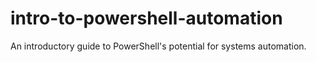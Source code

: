 # intro-to-powershell-automation
An introductory guide to PowerShell's potential for systems automation.
